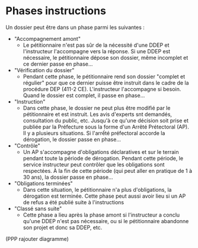 # Phases instructions

Un dossier peut être dans un phase parmi les suivantes :
- "Accompagnement amont"
    - Le pétitionnaire n'est pas sûr de la nécessité d'une DDEP et l'instructeur l'accompagne vers la réponse. Si une DDEP est nécessaire, le pétitionnaire dépose son dossier, même incomplet et ce dernier passe en phase...
- "Vérification du dossier"
    - Pendant cette phase, le pétitionnaire rend son dossier "complet et régulier" pour que ce dernier puisse être instruit dans le cadre de la procédure DEP (411-2 CE). L'instructeur l'accompagne si besoin. Quand le dossier est complet, il passe en phase...
- "Instruction"
    - Dans cette phase, le dossier ne peut plus être modifié par le pétitionnaire et est instruit. Les avis d'experts snt demandés, consultation du public, etc. Jusqu'à ce qu'une décision soit prise et publiée par la Préfecture sous la forme d'un Arrêté Prétectoral (AP). Il y a plusieurs situations. Si l'arrếté préfectoral accorde la dérogation, le dossier passe en phase...
- "Contrôle"
    - Un AP s'accompagne d'obligations déclaratives et sur le terrain pendant toute la période de dérogation. Pendant cette période, le service instructeur peut contrôler que les obligations sont respectées. À la fin de cette période (qui peut aller en pratique de 1 à 30 ans), la dossier passe en phase...
- "Obligations terminées"
    - Dans cette situation, le pétitionnaire n'a plus d'obligations, la dérogation est terminée. Cette phase peut aussi avoir lieu si un AP de refus a été publié suite à l'instructions
- "Classé sans suite"
    - Cette phase a lieu après la phase amont si l'instructeur a conclu qu'une DDEP n'est pas nécessaire, ou si le pétitionnaire abandonne son projet et donc sa DDEP, etc.



(PPP rajouter diagramme)